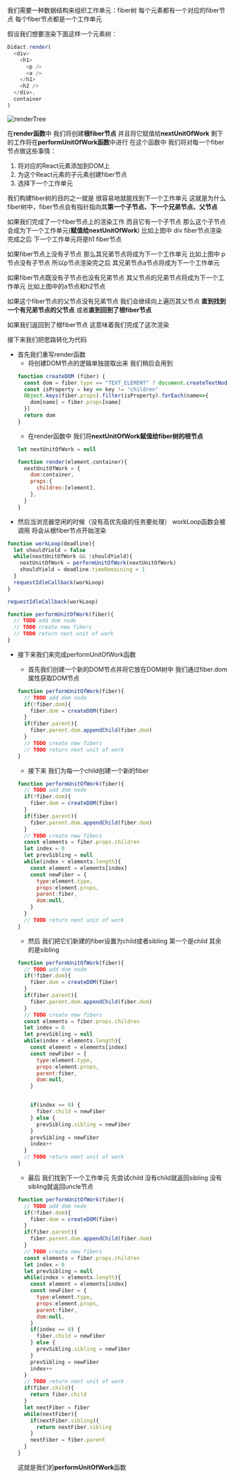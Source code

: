 我们需要一种数据结构来组织工作单元：fiber树
每个元素都有一个对应的fiber节点 每个fiber节点都是一个工作单元

假设我们想要渲染下面这样一个元素树：
```js
Didact.render(
  <div>
    <h1>
      <p />
      <a />
    </h1>
    <h2 />
  </div>,
  container
)
```
![renderTree](./fiberTree.png "renderTree")

在**render函数**中 我们将创建**根fiber节点** 并且将它赋值给**nextUnitOfWork**
剩下的工作将在**performUnitOfWork函数**中进行 在这个函数中 我们将对每一个fiber节点做这些事情：
1. 将对应的React元素添加到DOM上
2. 为这个React元素的子元素创建fiber节点
3. 选择下一个工作单元

我们构建fiber树的目的之一就是 很容易地就能找到下一个工作单元 这就是为什么fiber树中，fiber节点会有指针指向其**第一个子节点、下一个兄弟节点、父节点**

如果我们完成了一个fiber节点上的渲染工作 而且它有一个子节点 那么这个子节点会成为下一个工作单元(**赋值给nextUnitOfWork**)
比如上图中 div fiber节点渲染完成之后 下一个工作单元将是h1 fiber节点

如果fiber节点上没有子节点 那么其兄弟节点将成为下一个工作单元
比如上图中 p节点没有子节点 所以p节点渲染完之后 其兄弟节点a节点将成为下一个工作单元

如果fiber节点既没有子节点也没有兄弟节点 其父节点的兄弟节点将成为下一个工作单元
比如上图中的a节点和h2节点

如果这个fiber节点的父节点没有兄弟节点 我们会继续向上遍历其父节点 **直到找到一个有兄弟节点的父节点** 或者**直到回到了根fiber节点**

如果我们返回到了根fiber节点 这意味着我们完成了这次渲染

接下来我们把思路转化为代码

- 首先我们重写render函数
  - 将创建DOM节点的逻辑单独提取出来 我们稍后会用到
  ```js
  function createDOM (fiber) {
    const dom = fiber.type == "TEXT_ELEMENT" ? document.createTextNode("") : document.createElement(fiber.type)
    const isProperty = key => key != "children"
    Object.keys(fiber.props).filter(isProperty).forEach(name=>{
      dom[name] = fiber.props[name]
    })
    return dom
  }
  ```
  - 在render函数中 我们将**nextUnitOfWork赋值给fiber树的根节点**
  ```js
  let nextUnitOfWork = null

  function render(element,container){
    nextUnitOfWork = {
      dom:container,
      props:{
        children:[element],
      },
    }
  }
  ```
- 然后当浏览器空闲的时候（没有高优先级的任务要处理） workLoop函数会被调用 将会从根fiber节点开始渲染
```js
function workLoop(deadline){
  let shouldYield = false
  while(nextUnitOfWork && !shouldYield){
    nextUnitOfWork = performUnitOfWork(nextUnitOfWork)
    shouldYield = deadline.timeRemaining < 1
  }
  requestIdleCallback(workLoop)
}

requestIdleCallback(workLoop)

function performUnitOfWork(fiber){
  // TODO add dom node
  // TODO create new fibers
  // TODO return next unit of work
}
```
- 接下来我们来完成performUnitOfWork函数
  - 首先我们创建一个新的DOM节点并将它放在DOM树中 我们通过fiber.dom属性获取DOM节点
  ```js
  function performUnitOfWork(fiber){
    // TODO add dom node
    if(!fiber.dom){
      fiber.dom = createDOM(fiber)
    }
    if(fiber.parent){
      fiber.parent.dom.appendChild(fiber.dom)
    }
    // TODO create new fibers
    // TODO return next unit of work
  }
  ```
  - 接下来 我们为每一个child创建一个新的fiber
  ```js
  function performUnitOfWork(fiber){
    // TODO add dom node
    if(!fiber.dom){
      fiber.dom = createDOM(fiber)
    }
    if(fiber.parent){
      fiber.parent.dom.appendChild(fiber.dom)
    }
    // TODO create new fibers
    const elements = fiber.props.children
    let index = 0
    let prevSibling = null
    while(index < elements.length){
      const element = elements[index]
      const newFiber = {
        type:element.type,
        props:element.props,
        parent:fiber,
        dom:null,
      }
    }
    // TODO return next unit of work
  }
  ```

  - 然后 我们把它们新建的fiber设置为child或者sibling 第一个是child 其余的是sibling
  ```js
  function performUnitOfWork(fiber){
    // TODO add dom node
    if(!fiber.dom){
      fiber.dom = createDOM(fiber)
    }
    if(fiber.parent){
      fiber.parent.dom.appendChild(fiber.dom)
    }
    // TODO create new fibers
    const elements = fiber.props.children
    let index = 0
    let prevSibling = null
    while(index < elements.length){
      const element = elements[index]
      const newFiber = {
        type:element.type,
        props:element.props,
        parent:fiber,
        dom:null,
      }


      if(index == 0) {
        fiber.child = newFiber
      } else {
        prevSibling.sibling = newFiber
      }
      prevSibling = newFiber
      index++
    }
    // TODO return next unit of work
  }
  ```

  - 最后 我们找到下一个工作单元 先尝试child 没有child就返回sibling 没有sibling就返回uncle节点
  ```js
  function performUnitOfWork(fiber){
    // TODO add dom node
    if(!fiber.dom){
      fiber.dom = createDOM(fiber)
    }
    if(fiber.parent){
      fiber.parent.dom.appendChild(fiber.dom)
    }
    // TODO create new fibers
    const elements = fiber.props.children
    let index = 0
    let prevSibling = null
    while(index < elements.length){
      const element = elements[index]
      const newFiber = {
        type:element.type,
        props:element.props,
        parent:fiber,
        dom:null,
      }
      if(index == 0) {
        fiber.child = newFiber
      } else {
        prevSibling.sibling = newFiber
      }
      prevSibling = newFiber
      index++
    }
    // TODO return next unit of work
    if(fiber.child){
      return fiber.child
    }
    let nextFiber = fiber
    while(nextFiber){
      if(nextFiber.sibling){
        return nextFiber.sibling
      }
      nextFiber = fiber.parent
    }
  }
  ```
  这就是我们的**performUnitOfWork**函数
